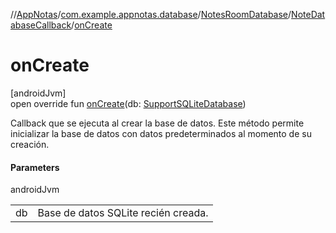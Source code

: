 //[AppNotas](../../../../index.md)/[com.example.appnotas.database](../../index.md)/[NotesRoomDatabase](../index.md)/[NoteDatabaseCallback](index.md)/[onCreate](on-create.md)

# onCreate

[androidJvm]\
open override fun [onCreate](on-create.md)(db: [SupportSQLiteDatabase](https://developer.android.com/reference/kotlin/androidx/sqlite/db/SupportSQLiteDatabase.html))

Callback que se ejecuta al crear la base de datos. Este método permite inicializar la base de datos con datos predeterminados al momento de su creación.

#### Parameters

androidJvm

| | |
|---|---|
| db | Base de datos SQLite recién creada. |

